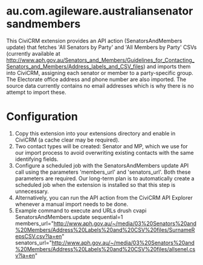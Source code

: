 au.com.agileware.australiansenatorsandmembers
=============================================

This CiviCRM extension provides an API action (SenatorsAndMembers update) that
fetches 'All Senators by Party' and 'All Members by Party' CSVs (currently
available at http://www.aph.gov.au/Senators_and_Members/Guidelines_for_Contacting_Senators_and_Members/Address_labels_and_CSV_files)
and imports them into CiviCRM, assigning each senator or member to a
party-specific group. The Electorate office address and phone number are also
imported. The source data currently contains no email addresses which is why
there is no attempt to import these.

# Configuration

1. Copy this extension into your extensions directory and enable in CiviCRM (a
   cache clear may be required).
2. Two contact types will be created: Senator and MP, which we use for our
   import process to avoid overwriting existing contacts with the same
   identifying fields.
3. Configure a scheduled job with the SenatorsAndMembers update API call using
   the parameters 'members_url' and 'senators_url'. Both these parameters are
   required. Our long-term plan is to automatically create a scheduled job when the
   extension is installed so that this step is unnecessary.
4. Alternatively, you can run the API action from the CiviCRM API Explorer
   whenever a manual import needs to be done.
5. Example command to execute and URLs
drush cvapi SenatorsAndMembers.update sequential=1 members_url="http://www.aph.gov.au/~/media/03%20Senators%20and%20Members/Address%20Labels%20and%20CSV%20files/SurnameRepsCSV.csv?la=en" senators_url="http://www.aph.gov.au/~/media/03%20Senators%20and%20Members/Address%20Labels%20and%20CSV%20files/allsenel.csv?la=en" 